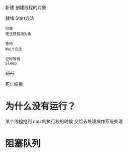 新建
创建线程的对象

就绪
Start方法

	阻塞
	无法获得锁对象
	
	等待
	Wait方法
	
	记时等待
	Sleep

~~*运行*~~

死亡结束


# 为什么没有运行？
某个线程抢到 cpu 的执行权的时候
交给去处理操作系统处理


# 阻塞队列
